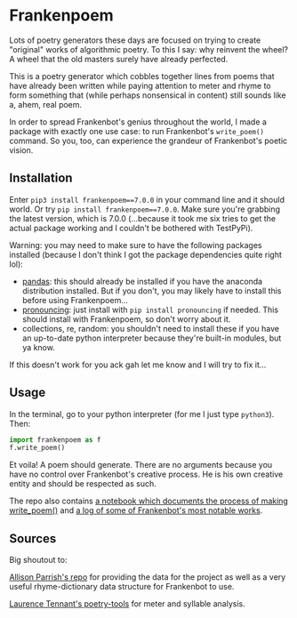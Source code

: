 # Frankenpoem 

Lots of poetry generators these days are focused on trying to create "original" works of algorithmic poetry. To this I say: why reinvent the wheel? A wheel that the old masters surely have already perfected.

This is a poetry generator which cobbles together lines from poems that have already been written while paying attention to meter and rhyme to form something that (while perhaps nonsensical in content) still sounds like a, ahem, real poem.

In order to spread Frankenbot's genius throughout the world, I made a package with exactly one use case: to run Frankenbot's `write_poem()` command. So you, too, can experience the grandeur of Frankenbot's poetic vision.

## Installation
Enter `pip3 install frankenpoem==7.0.0` in your command line and it should world. Or try `pip install frankenpoem==7.0.0`. Make sure you're grabbing the latest version, which is 7.0.0 (...because it took me six tries to get the actual package working and I couldn't be bothered with TestPyPi).

Warning: you may need to make sure to have the following packages installed (because I don't think I got the package dependencies quite right lol):
- [pandas](https://pandas.pydata.org/pandas-docs/stable/getting_started/install.html): this should already be installed if you have the anaconda distribution installed. But if you don't, you may likely have to install this before using Frankenpoem... 
- [pronouncing](https://pypi.org/project/pronouncing/): just install with `pip install pronouncing` if needed. This should install with Frankenpoem, so don't worry about it. 
- collections, re, random: you shouldn't need to install these if you have an up-to-date python interpreter because they're built-in modules, but ya know. 

If this doesn't work for you ack gah let me know and I will try to fix it... 

## Usage
In the terminal, go to your python interpreter (for me I just type `python3`). Then:

```python
import frankenpoem as f
f.write_poem()
```

Et voila! A poem should generate. There are no arguments because you have no control over Frankenbot's creative process. He is his own creative entity and should be respected as such.

The repo also contains [a notebook which documents the process of making write_poem()](https://github.com/ruthlee/frankenpoems/blob/master/frankenpoem_demo.ipynb) and [a log of some of Frankenbot's most notable works](https://github.com/ruthlee/frankenpoems/blob/master/some_good_ones.md).

## Sources
Big shoutout to:

[Allison Parrish's repo](https://github.com/aparrish/gutenberg-poetry-corpus/blob/master/quick-experiments.ipynb) for providing the data for the project as well as a very useful rhyme-dictionary data structure for Frankenbot to use.

[Laurence Tennant's poetry-tools](https://github.com/hyperreality/Poetry-Tools) for meter and syllable analysis. 
